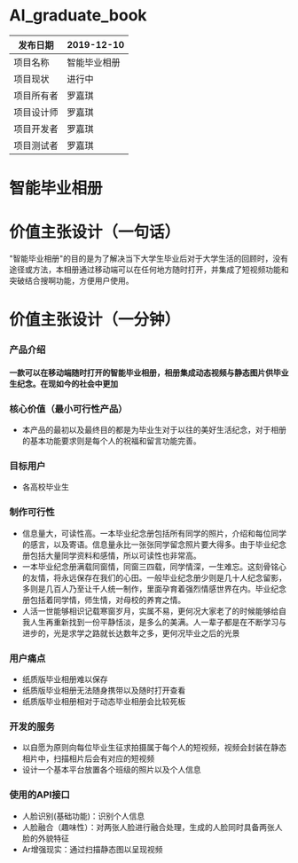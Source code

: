 # AI_graduate_book

| 发布日期   | 2019-12-10     |
| ---------- | -------------- |
| 项目名称   | 智能毕业相册 |
| 项目现状   | 进行中         |
| 项目所有者 | 罗嘉琪         |
| 项目设计师 | 罗嘉琪         |
| 项目开发者 | 罗嘉琪         |
| 项目测试者 | 罗嘉琪         |

# 智能毕业相册

# 价值主张设计（一句话）
"智能毕业相册"的目的是为了解决当下大学生毕业后对于大学生活的回顾时，没有途径或方法，本相册通过移动端可以在任何地方随时打开，并集成了短视频功能和突破结合搜啊功能，方便用户使用。
# 价值主张设计（一分钟）

### 产品介绍
#### 一款可以在移动端随时打开的智能毕业相册，相册集成动态视频与静态图片供毕业生纪念。在现如今的社会中更加

### 核心价值（最小可行性产品）
- 本产品的最初以及最终目的都是为毕业生对于以往的美好生活纪念，对于相册的基本功能要求则是每个人的祝福和留言功能完善。

### 目标用户
- 各高校毕业生

### 制作可行性
- 信息量大，可读性高。一本毕业纪念册包括所有同学的照片，介绍和每位同学的感言，以及寄语。信息量永比一张张同学留念照片要大得多。由于毕业纪念册包括大量同学资料和感情，所以可读性也非常高。
- 一本毕业纪念册满载同窗情，同窗三四载，同学情深，一生难忘。这刻骨铭心的友情，将永远保存在我们的心田。一般毕业纪念册少则是几十人纪念留影，多则是几百人乃至让千人统一制作，里面孕育着强烈情感世界在内。毕业纪念册包括着同学情，师生情，对母校的养育之情。
- 人活一世能够相识记载寒窗岁月，实属不易，更何况大家老了的时候能够给自我人生再重新找到一份平静恬淡，是多么的美满。人一辈子都是在不断学习与进步的，光是求学之路就长达数年之多，更何况毕业之后的光景
### 用户痛点
- 纸质版毕业相册难以保存
- 纸质版毕业相册无法随身携带以及随时打开查看
- 纸质版毕业相册相对于动态毕业相册会比较死板

### 开发的服务
- 以自愿为原则向每位毕业生征求拍摄属于每个人的短视频，视频会封装在静态相片中，扫描相片后会有对应的短视频
- 设计一个基本平台放置各个班级的照片以及个人信息

### 使用的API接口
- 人脸识别(基础功能)：识别个人信息
- 人脸融合（趣味性）：对两张人脸进行融合处理，生成的人脸同时具备两张人脸的外貌特征
- Ar增强现实：通过扫描静态图以呈现视频
